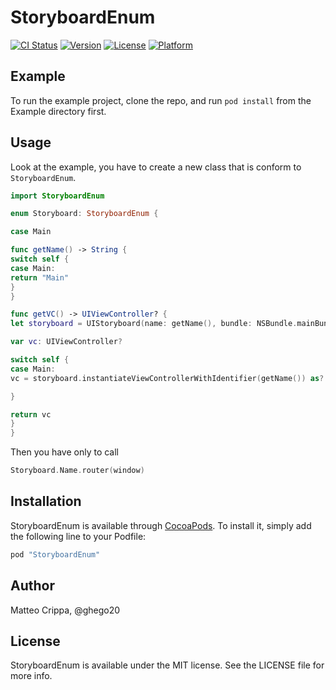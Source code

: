 # StoryboardEnum

[![CI Status](http://img.shields.io/travis/matteocrippa/StoryboardEnum.svg?style=flat)](https://travis-ci.org/matteocrippa/StoryboardEnum)
[![Version](https://img.shields.io/cocoapods/v/StoryboardEnum.svg?style=flat)](http://cocoapods.org/pods/StoryboardEnum)
[![License](https://img.shields.io/cocoapods/l/StoryboardEnum.svg?style=flat)](http://cocoapods.org/pods/StoryboardEnum)
[![Platform](https://img.shields.io/cocoapods/p/StoryboardEnum.svg?style=flat)](http://cocoapods.org/pods/StoryboardEnum)

## Example

To run the example project, clone the repo, and run `pod install` from the Example directory first.

## Usage

Look at the example, you have to create a new class that is conform to `StoryboardEnum`.

```swift
import StoryboardEnum

enum Storyboard: StoryboardEnum {

case Main

func getName() -> String {
switch self {
case Main:
return "Main"
}
}

func getVC() -> UIViewController? {
let storyboard = UIStoryboard(name: getName(), bundle: NSBundle.mainBundle())

var vc: UIViewController?

switch self {
case Main:
vc = storyboard.instantiateViewControllerWithIdentifier(getName()) as? ViewController

}

return vc
}
}
```

Then you have only to call

```swift
Storyboard.Name.router(window)
```

## Installation

StoryboardEnum is available through [CocoaPods](http://cocoapods.org). To install
it, simply add the following line to your Podfile:

```ruby
pod "StoryboardEnum"
```

## Author

Matteo Crippa, @ghego20

## License

StoryboardEnum is available under the MIT license. See the LICENSE file for more info.
